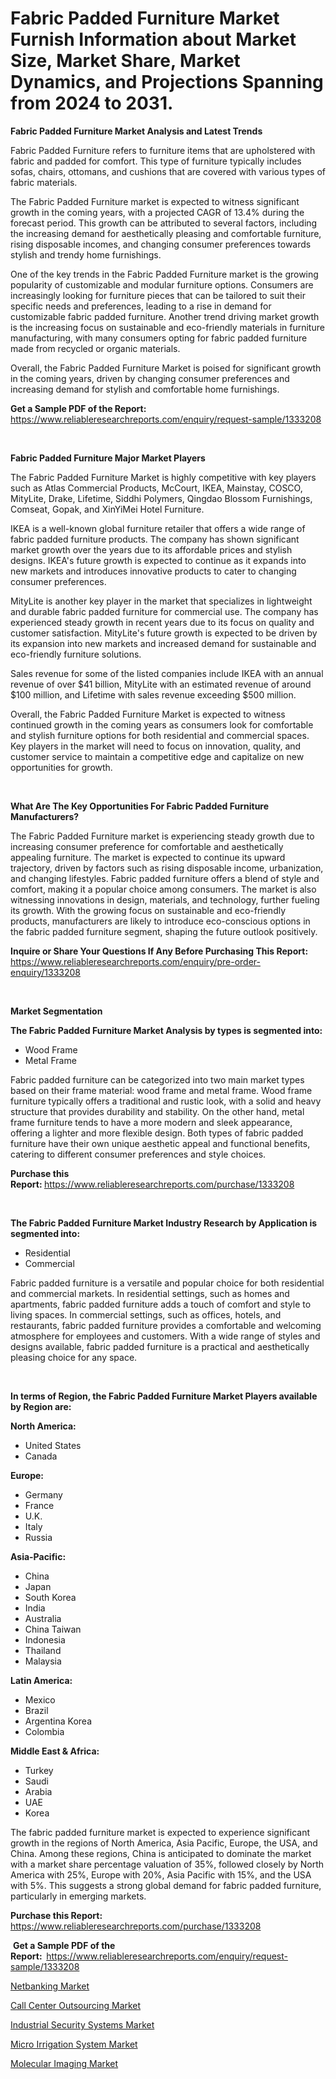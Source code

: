 <p><h1>Fabric Padded Furniture Market Furnish Information about Market Size, Market Share, Market Dynamics, and Projections Spanning from 2024 to 2031.</h1></p><p><strong>Fabric Padded Furniture Market Analysis and Latest Trends</strong></p>
<p><p>Fabric Padded Furniture refers to furniture items that are upholstered with fabric and padded for comfort. This type of furniture typically includes sofas, chairs, ottomans, and cushions that are covered with various types of fabric materials.</p><p>The Fabric Padded Furniture market is expected to witness significant growth in the coming years, with a projected CAGR of 13.4% during the forecast period. This growth can be attributed to several factors, including the increasing demand for aesthetically pleasing and comfortable furniture, rising disposable incomes, and changing consumer preferences towards stylish and trendy home furnishings.</p><p>One of the key trends in the Fabric Padded Furniture market is the growing popularity of customizable and modular furniture options. Consumers are increasingly looking for furniture pieces that can be tailored to suit their specific needs and preferences, leading to a rise in demand for customizable fabric padded furniture. Another trend driving market growth is the increasing focus on sustainable and eco-friendly materials in furniture manufacturing, with many consumers opting for fabric padded furniture made from recycled or organic materials.</p><p>Overall, the Fabric Padded Furniture Market is poised for significant growth in the coming years, driven by changing consumer preferences and increasing demand for stylish and comfortable home furnishings.</p></p>
<p><strong>Get a Sample PDF of the Report:&nbsp;</strong> <a href="https://www.reliableresearchreports.com/enquiry/request-sample/1333208">https://www.reliableresearchreports.com/enquiry/request-sample/1333208</a></p>
<p>&nbsp;</p>
<p><strong>Fabric Padded Furniture Major Market Players</strong></p>
<p><p>The Fabric Padded Furniture Market is highly competitive with key players such as Atlas Commercial Products, McCourt, IKEA, Mainstay, COSCO, MityLite, Drake, Lifetime, Siddhi Polymers, Qingdao Blossom Furnishings, Comseat, Gopak, and XinYiMei Hotel Furniture.</p><p>IKEA is a well-known global furniture retailer that offers a wide range of fabric padded furniture products. The company has shown significant market growth over the years due to its affordable prices and stylish designs. IKEA's future growth is expected to continue as it expands into new markets and introduces innovative products to cater to changing consumer preferences.</p><p>MityLite is another key player in the market that specializes in lightweight and durable fabric padded furniture for commercial use. The company has experienced steady growth in recent years due to its focus on quality and customer satisfaction. MityLite's future growth is expected to be driven by its expansion into new markets and increased demand for sustainable and eco-friendly furniture solutions.</p><p>Sales revenue for some of the listed companies include IKEA with an annual revenue of over $41 billion, MityLite with an estimated revenue of around $100 million, and Lifetime with sales revenue exceeding $500 million.</p><p>Overall, the Fabric Padded Furniture Market is expected to witness continued growth in the coming years as consumers look for comfortable and stylish furniture options for both residential and commercial spaces. Key players in the market will need to focus on innovation, quality, and customer service to maintain a competitive edge and capitalize on new opportunities for growth.</p></p>
<p>&nbsp;</p>
<p><strong>What Are The Key Opportunities For Fabric Padded Furniture Manufacturers?</strong></p>
<p><p>The Fabric Padded Furniture market is experiencing steady growth due to increasing consumer preference for comfortable and aesthetically appealing furniture. The market is expected to continue its upward trajectory, driven by factors such as rising disposable income, urbanization, and changing lifestyles. Fabric padded furniture offers a blend of style and comfort, making it a popular choice among consumers. The market is also witnessing innovations in design, materials, and technology, further fueling its growth. With the growing focus on sustainable and eco-friendly products, manufacturers are likely to introduce eco-conscious options in the fabric padded furniture segment, shaping the future outlook positively.</p></p>
<p><strong>Inquire or Share Your Questions If Any Before Purchasing This Report:</strong> <a href="https://www.reliableresearchreports.com/enquiry/pre-order-enquiry/1333208">https://www.reliableresearchreports.com/enquiry/pre-order-enquiry/1333208</a></p>
<p>&nbsp;</p>
<p><strong>Market Segmentation</strong></p>
<p><strong>The Fabric Padded Furniture Market Analysis by types is segmented into:</strong></p>
<p><ul><li>Wood Frame</li><li>Metal Frame</li></ul></p>
<p><p>Fabric padded furniture can be categorized into two main market types based on their frame material: wood frame and metal frame. Wood frame furniture typically offers a traditional and rustic look, with a solid and heavy structure that provides durability and stability. On the other hand, metal frame furniture tends to have a more modern and sleek appearance, offering a lighter and more flexible design. Both types of fabric padded furniture have their own unique aesthetic appeal and functional benefits, catering to different consumer preferences and style choices.</p></p>
<p><strong>Purchase this Report:&nbsp;</strong><a href="https://www.reliableresearchreports.com/purchase/1333208">https://www.reliableresearchreports.com/purchase/1333208</a></p>
<p>&nbsp;</p>
<p><strong>The Fabric Padded Furniture Market Industry Research by Application is segmented into:</strong></p>
<p><ul><li>Residential</li><li>Commercial</li></ul></p>
<p><p>Fabric padded furniture is a versatile and popular choice for both residential and commercial markets. In residential settings, such as homes and apartments, fabric padded furniture adds a touch of comfort and style to living spaces. In commercial settings, such as offices, hotels, and restaurants, fabric padded furniture provides a comfortable and welcoming atmosphere for employees and customers. With a wide range of styles and designs available, fabric padded furniture is a practical and aesthetically pleasing choice for any space.</p></p>
<p>&nbsp;</p>
<p><strong>In terms of Region, the Fabric Padded Furniture Market Players available by Region are:</strong></p>
<p>
    <p> <strong> North America: </strong>
        <ul>
            <li>United States</li>
            <li>Canada</li>
        </ul>
        </p> 
    <p> <strong> Europe: </strong>
        <ul>
            <li>Germany</li>
            <li>France</li>
            <li>U.K.</li>
            <li>Italy</li>
            <li>Russia</li>
        </ul>
        </p> 
    <p> <strong> Asia-Pacific: </strong>
        <ul>
            <li>China</li>
            <li>Japan</li>
            <li>South Korea</li>
            <li>India</li>
            <li>Australia</li>
            <li>China Taiwan</li>
            <li>Indonesia</li>
            <li>Thailand</li>
            <li>Malaysia</li>
        </ul>
        </p> 
    <p> <strong> Latin America: </strong>
        <ul>
            <li>Mexico</li>
            <li>Brazil</li>
            <li>Argentina Korea</li>
            <li>Colombia</li>
        </ul>
        </p> 
    <p> <strong> Middle East & Africa: </strong>
        <ul>
            <li>Turkey</li>
            <li>Saudi</li>
            <li>Arabia</li>
            <li>UAE</li>
            <li>Korea</li>
        </ul>
    </p>
    </p>
<p><p>The fabric padded furniture market is expected to experience significant growth in the regions of North America, Asia Pacific, Europe, the USA, and China. Among these regions, China is anticipated to dominate the market with a market share percentage valuation of 35%, followed closely by North America with 25%, Europe with 20%, Asia Pacific with 15%, and the USA with 5%. This suggests a strong global demand for fabric padded furniture, particularly in emerging markets.</p></p>
<p><strong>Purchase this Report: </strong><a href="https://www.reliableresearchreports.com/purchase/1333208">https://www.reliableresearchreports.com/purchase/1333208</a></p>
<p>&nbsp;<strong>Get a Sample PDF of the Report:&nbsp;&nbsp;</strong><a href="https://www.reliableresearchreports.com/enquiry/request-sample/1333208">https://www.reliableresearchreports.com/enquiry/request-sample/1333208</a></p>
<p><strong></strong></p>
<p><p><a href="https://medium.com/@andreametcalfe66/netbanking-market-trends-and-market-analysis-forecasted-for-period-2024-2031-a5899785032f">Netbanking Market</a></p><p><a href="https://medium.com/@andreametcalfe66/call-center-outsourcing-market-research-report-its-history-and-forecast-2024-to-2031-b5d3bbfedca1">Call Center Outsourcing Market</a></p><p><a href="https://medium.com/@andreametcalfe66/industrial-security-systems-market-analysis-its-cagr-market-segmentation-and-global-industry-7398d8fba10f">Industrial Security Systems Market</a></p><p><a href="https://medium.com/@andreametcalfe66/micro-irrigation-system-market-size-market-outlook-and-market-forecast-2024-to-2031-210002da43ff">Micro Irrigation System Market</a></p><p><a href="https://medium.com/@andreametcalfe66/molecular-imaging-market-analysis-and-sze-forecasted-for-period-from-2024-to-2031-49d61aa52043">Molecular Imaging Market</a></p></p>